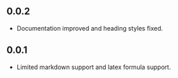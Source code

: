 ## 0.0.2

* Documentation improved and heading styles fixed.

## 0.0.1

* Limited markdown support and latex formula support.
